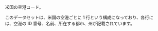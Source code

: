 米国の空港コード。<p> </p>このデータセットは、米国の空港ごとに 1 行という構成になっており、各行には、空港の ID 番号、名前、所在する都市、州が記載されています。

<!---HONumber=August15_HO6-->